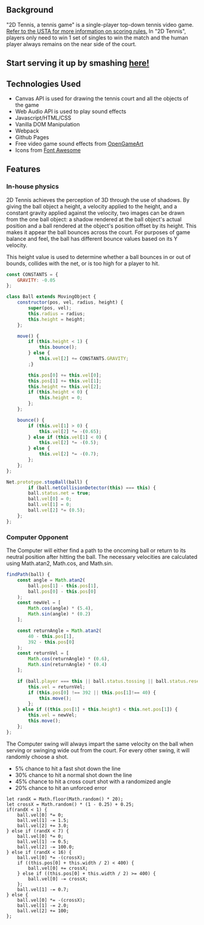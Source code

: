 ## Background

"2D Tennis, a tennis game" is a single-player top-down tennis video game. [Refer to the USTA for more information on scoring rules.](https://www.usta.com/en/home/improve/tips-and-instruction/national/tennis-scoring-rules.html) In "2D Tennis", players only need to win 1 set of singles to win the match and the human player always remains on the near side of the court.

## Start serving it up by smashing [here!](https://ywbk.github.io/tennis_game/)

## Technologies Used

- Canvas API is used for drawing the tennis court and all the objects of the game
- Web Audio API is used to play sound effects
- Javascript/HTML/CSS
- Vanilla DOM Manipulation
- Webpack
- Github Pages
- Free video game sound effects from [OpenGameArt](https://opengameart.org/)
- Icons from [Font Awesome](https://fontawesome.com/)

## Features

### In-house physics

2D Tennis achieves the perception of 3D through the use of shadows. By giving the ball object a height, a velocity applied to the height, and a constant gravity applied against the velocity, two images can be drawn from the one ball object: a shadow rendered at the ball object's actual position and a ball rendered at the object's position offset by its height. This makes it appear the ball bounces across the court. For purposes of game balance and feel, the ball has different bounce values based on its Y velocity. 

This height value is used to determine whether a ball bounces in or out of bounds, collides with the net, or is too high for a player to hit. 

```js
const CONSTANTS = {
    GRAVITY: -0.05
};

class Ball extends MovingObject {
    constructor(pos, vel, radius, height) {
        super(pos, vel);
        this.radius = radius;
        this.height = height;
    };

    move() {
        if (this.height < 1) {
            this.bounce();
        } else {
            this.vel[2] += CONSTANTS.GRAVITY;
        ;}

        this.pos[0] += this.vel[0];
        this.pos[1] += this.vel[1];
        this.height += this.vel[2];
        if (this.height < 0) {
            this.height = 0;
        };
    };

    bounce() {
        if (this.vel[1] > 0) {
            this.vel[2] *= -(0.65);
        } else if (this.vel[1] < 0) {
            this.vel[2] *= -(0.5);
        } else {
            this.vel[2] *= -(0.7);
        };
    };
};
```

```js
Net.prototype.stopBall(ball) {
        if (ball.netCollisionDetector(this) === this) {
        ball.status.net = true;
        ball.vel[0] = 0;
        ball.vel[1] = 0;
        ball.vel[2] *= (0.5);
    };
};
```

### Computer Opponent

The Computer will either find a path to the oncoming ball or return to its neutral position after hitting the ball. The necessary velocities are calculated using Math.atan2, Math.cos, and Math.sin.

```js
findPath(ball) {
    const angle = Math.atan2(
        ball.pos[1] - this.pos[1], 
        ball.pos[0] - this.pos[0]
    );
    const newVel = [
        Math.cos(angle) * (5.4), 
        Math.sin(angle) * (0.2)
    ];

    const returnAngle = Math.atan2(
        40 - this.pos[1],
        392 - this.pos[0]
    );
    const returnVel = [
        Math.cos(returnAngle) * (0.6), 
        Math.sin(returnAngle) * (0.4)
    ];

    if (ball.player === this || ball.status.tossing || ball.status.resetting) {
        this.vel = returnVel;
        if (this.pos[0] !== 392 || this.pos[1]!== 40) {
            this.move();
        };
    } else if ((this.pos[1] + this.height) < this.net.pos[1]) {
        this.vel = newVel;
        this.move();
    };
};
```
The Computer swing will always impart the same velocity on the ball when serving or swinging wide out from the court. For every other swing, it will randomly choose a shot.

- 5% chance to hit a fast shot down the line
- 30% chance to hit a normal shot down the line
- 45% chance to hit a cross court shot with a randomized angle
- 20% chance to hit an unforced error

```
let randX = Math.floor(Math.random() * 20);
let crossX = Math.random() * (1 - 0.25) + 0.25;
if(randX < 1) {
    ball.vel[0] *= 0;
    ball.vel[1] -= 1.5;
    ball.vel[2] += 3.0;
} else if (randX < 7) {
    ball.vel[0] *= 0;
    ball.vel[1] -= 0.5;
    ball.vel[2] -= 100.0;
} else if (randX < 16) {
    ball.vel[0] *= -(crossX);
    if ((this.pos[0] + this.width / 2) < 400) {
        ball.vel[0] += crossX;
    } else if ((this.pos[0] + this.width / 2) >= 400) {
        ball.vel[0] -= crossX;
    };
    ball.vel[1] -= 0.7;
} else {
    ball.vel[0] *= -(crossX);
    ball.vel[1] -= 2.0;
    ball.vel[2] += 100;
};
```
